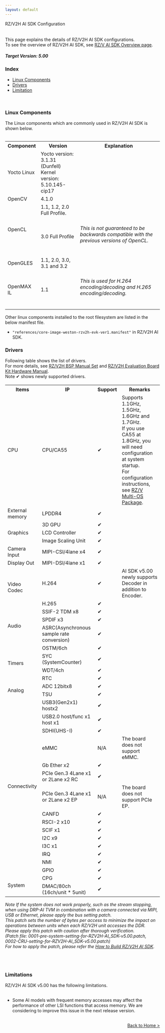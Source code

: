 ```yaml
---
layout: default
---
```

<!-- Title -->
<div class="container">
    <div class="row">
        <div class="top col-12">
            RZ/V2H AI SDK Configuration
        </div>
    </div>
</div>

<br>
<br>
<!-- Brief Explanation -->
This page explains the details of RZ/V2H AI SDK configurations.
<br>
To see the overview of RZ/V2H AI SDK, see <a href="{{ site.url }}{{ site.baseurl }}{% link ai-sdk.md %}">RZ/V AI SDK Overview page</a>.

<!-- Contents -->
<div class="container">
    <div class="row">
        <div class="col-12">
            <h5>
                <b>
                    Target Version: 5.00
                </b>
            </h5>
        </div>
        <div class="col-12">
            <h3 id="v2h-index">
                Index
            </h3>
            <ul>
                <li>
                    <a href="#v2h-component">
                        Linux Components
                    </a>
                </li>
                <li>
                    <a href="#v2h-driver">
                        Drivers
                    </a>
                </li>
                <li>
                    <a href="#v2h-limit">
                        Limitation
                    </a>
                </li>
            </ul>
        </div>
        <br>
        <div class="col-12">
            <h3 id="v2h-component">
                Linux Components
            </h3>
            The Linux components which are commonly used in RZ/V2H AI SDK is shown below.
            <br>
            <br>
            <table class="gstable mt-1">
                <tr>
                    <th>
                        Component
                    </th>
                    <th>
                        Version
                    </th>
                    <th>
                        Explanation
                    </th>
                </tr>
                <tr>
                    <td>                <!-- Component -->
                        Yocto Linux
                    </td>
                    <td>                <!-- Version -->
                        Yocto version: 3.1.31 (Dunfell)
                        <br>
                        Kernel version: 5.10.145-cip17
                    </td>
                    <td>                <!-- Explanation -->
                        <!-- Empty -->
                    </td>
                </tr>
                <tr>
                    <td>                <!-- Component -->
                        OpenCV
                    </td>
                    <td>                <!-- Version -->
                        4.1.0
                    </td>
                    <td>                <!-- Explanation -->
                        <!-- Empty -->
                    </td>
                </tr>
                <tr>
                    <td rowspan="2">    <!-- Component -->
                        OpenCL
                    </td>
                    <td>                <!-- Version -->
                        1.1, 1.2, 2.0 Full Profile.
                    </td>
                    <td>                <!-- Explanation -->
                        <!-- Empty -->
                    </td>
                </tr>
                <tr>
                                        <!-- Component : OpenCL -->
                    <td>                <!-- Version -->
                        3.0 Full Profile
                    </td>
                    <td>                <!-- Explanation -->
                        <h6 class="mb-1">
                            This is not guaranteed to be backwards compatible with the previous versions of OpenCL.
                        </h6>
                    </td>
                </tr>
                <tr>
                    <td>                <!-- Component -->
                        OpenGLES
                    </td>
                    <td>                <!-- Version -->
                        1.1, 2.0, 3.0, 3.1 and 3.2
                    </td>
                    <td>                <!-- Explanation -->
                        <!-- Empty -->
                    </td>
                </tr>
                <tr>
                    <td>                <!-- Component -->
                        OpenMAX IL
                    </td>
                    <td>                <!-- Version -->
                        1.1
                    </td>
                    <td>                <!-- Explanation -->
                        <h6 class="mb-1">
                            This is used for H.264 encoding/decoding and H.265 encoding/decoding.
                        </h6>
                    </td>
                </tr>
            </table>
            Other linux components installed to the root filesystem are listed in the below manifest file.
            <br>
            <ul>
                <li>
                    <code>"references/core-image-weston-rzv2h-evk-ver1.manifest"</code> in RZ/V2H AI SDK.
                </li>
            </ul>
        </div>
        <div class="col-12">
            <h3 id="v2h-driver">
                Drivers
            </h3>
            Following table shows the list of drivers.<br>
            For more details, see <a href="https://www.renesas.com/document/mas/rzv2h-bsp-manual-set-rtk0ef0045z94001azj-v100zip" target="_blank" rel="noopener noreferrer">RZ/V2H BSP Manual Set</a> and <a href="https://www.renesas.com/products/microcontrollers-microprocessors/rz-mpus/rzv2h-evk-rzv2h-quad-core-vision-ai-mpu-evaluation-kit" target="_blank" rel="noopener noreferrer">RZ/V2H Evaluation Board Kit Hardware Manual</a>. 
            <!-- UNCOMMENT following for v5.00 release. -->
            <div class="note">
                <span class="note-title">Note</span>
                <span class="text-info">&#10004;</span> shows newly supported drivers.
                <br>
            </div>
            <!-- MEMO: For maintenance
                    When updating the version, follow the rules below
                    - For existing support      &#10004;
                    - For newly support         <span class="text-info">&#10004;</span>
             -->
            <h6>
                <table class="gstable mt-1">
                    <tr>
                        <th>
                            Items
                        </th>
                        <th>
                            IP
                        </th>
                        <th>
                            Support
                        </th>
                        <th>
                            Remarks
                        </th>
                    </tr>
                    <tr>
                        <td>                    <!-- Item -->
                            CPU
                        </td>
                        <td>                    <!-- IP -->
                            CPU/CA55
                        </td>
                        <td>                    <!-- Support -->
                            <span class="text-info">&#10004;</span>
                        </td>
                        <td>                    <!-- Remarks -->
                            Supports 1.1GHz, 1.5GHz, 1.6GHz and 1.7GHz.<br>
                            If you use CA55 at 1.8GHz, you will need configuration at system startup.<br>
                            For configuration instructions, see <a href="https://www.renesas.com/software-tool/rzv-group-multi-os-package" target="_blank" rel="noopener noreferrer">RZ/V Multi-OS Package</a>.
                        </td>
                    </tr>
                    <tr>
                        <td>                    <!-- Item -->
                            External memory
                        </td>
                        <td>                    <!-- IP -->
                            LPDDR4
                        </td>
                        <td>                    <!-- IP -->
                            &#10004;
                        </td>
                        <td>                    <!-- Remarks -->
                            <!-- Empty -->
                        </td>
                    </tr>
                    <tr>
                        <td rowspan="3">
                            Graphics
                        </td>
                        <td>                    <!-- IP -->
                            3D GPU
                        </td>
                        <td>                    <!-- Support -->
                            &#10004;
                        </td>
                        <td>                    <!-- Remarks -->
                            <!-- Empty -->
                        </td>
                    </tr>
                    <tr>
                        <td>                    <!-- Item -->
                            LCD Controller
                        </td>
                        <td>                    <!-- Support -->
                            &#10004;
                        </td>
                        <td>                    <!-- Remarks -->
                            <!-- Empty -->
                        </td>
                    </tr>
                    <tr>
                        <td>                    <!-- Item -->
                            Image Scaling Unit
                        </td>
                        <td>                    <!-- Support -->
                            <span class="text-info">&#10004;</span>
                        </td>                        <td>
                            <!-- Empty -->
                        </td>
                    </tr>
                    <tr>
                        <td>                    <!-- Item -->
                            Camera Input
                        </td>
                        <td>                    <!-- IP -->
                            MIPI-CSI/4lane x4
                        </td>
                        <td>                    <!-- Support -->
                            &#10004;
                        </td>
                        <td>                    <!-- Remarks -->
                            <!-- Empty -->
                            <!-- 
                                Memo: Do NOT write following statement since this only applies for Linux, which does not consider e-CAM camera.
                                "Operation verified with CoralCamera"
                             -->
                        </td>
                    </tr>
                    <tr>
                        <td>                    <!-- Item -->
                            Display Out
                        </td>
                        <td>                    <!-- IP -->
                            MIPI-DSI/4lane x1
                        </td>
                        <td>                    <!-- Support -->
                            &#10004;
                        </td>
                        <td>
                        </td>
                    </tr>
                    <tr>
                        <td rowspan="2">         <!-- Item -->
                            Video Codec
                        </td>
                        <td>                    <!-- IP -->
                            H.264
                        </td>
                        <td>                    <!-- Support -->
                            <span class="text-info">&#10004;</span>
                        </td>
                        <td>
                            AI SDK v5.00 newly supports Decoder in addition to Encoder.
                        </td>
                    </tr>
                    <tr>
                                                <!-- Item : Video Codec -->
                        <td>                    <!-- IP -->
                            H.265
                        </td>
                        <td>                    <!-- Remarks -->
                            <span class="text-info">&#10004;</span>
                        </td>
                        <td>
                            <!-- Empty -->
                        </td>
                    </tr>
                    <tr>
                        <td rowspan="3">         <!-- Item -->
                            Audio
                        </td>
                        <td>                    <!-- IP -->
                            SSIF-2 TDM x8
                        </td>
                        <td>                    <!-- Support -->
                            <span class="text-info">&#10004;</span>
                        </td>
                        <td>                    <!-- Remarks -->
                            <!-- Empty -->
                        </td>
                    </tr>
                    <tr>
                                                <!-- Item : Audio -->
                        <td>                    <!-- IP -->
                            SPDIF x3
                        </td>
                        <td>                    <!-- Support -->
                            <span class="text-info">&#10004;</span>
                        </td>
                        <td>                    <!-- Remarks -->
                            <!-- Empty -->
                        </td>
                    </tr>
                    <tr>
                                                <!-- Item : Audio -->
                        <td>                    <!-- IP -->
                            ASRC(Asynchronous sample rate conversion)
                        </td>
                        <td>                    <!-- Support -->
                            <span class="text-info">&#10004;</span>
                        </td>
                        <td>                    <!-- Remarks -->
                            <!-- Empty -->
                        </td>
                    </tr>
                    <tr>
                        <td rowspan="4">         <!-- Item -->
                            Timers
                        </td>
                        <td>                    <!-- IP -->
                            OSTM/6ch
                        </td>
                        <td>                    <!-- Support -->
                            &#10004;
                        </td>
                        <td>                    <!-- Remarks -->
                            <!-- Empty -->
                        </td>
                    </tr>
                    <tr>
                                                <!-- Item : Timers-->
                        <td>                    <!-- IP -->
                            SYC (SystemCounter)
                        </td>
                        <td>                    <!-- Support -->
                            &#10004;
                        </td>
                        <td>                    <!-- Remarks -->
                            <!-- Empty -->
                        </td>
                    </tr>
                    <tr>
                                                <!-- Item : Timers-->
                        <td>                    <!-- IP -->
                            WDT/4ch
                        </td>
                        <td>                    <!-- Support -->
                            <span class="text-info">&#10004;</span>
                        </td>
                        <td>                    <!-- Remarks -->
                            <!-- Empty -->
                        </td>
                    </tr>
                    <tr>
                                                <!-- Item : Timers-->
                        <td>                    <!-- IP -->
                            RTC
                        </td>
                        <td>                    <!-- Support -->
                            <span class="text-info">&#10004;</span>
                        </td>
                        <td>                    <!-- Remarks -->
                            <!-- Empty -->
                        </td>
                    </tr>
                    <tr>
                        <td rowspan="2">         <!-- Item -->
                            Analog
                        </td>
                        <td>                    <!-- IP -->
                            ADC 12bitx8
                        </td>
                        <td>                    <!-- Support -->
                            <span class="text-info">&#10004;</span>
                        </td>
                        <td>                    <!-- Remarks -->
                            <!-- Empty -->
                        </td>
                    </tr>
                    <tr>
                                                <!-- Item : Analog-->
                        <td>                    <!-- IP -->
                            TSU
                        </td>
                        <td>                    <!-- Support -->
                            <span class="text-info">&#10004;</span>
                        </td>
                        <td>                    <!-- Remarks -->
                            <!-- Empty -->
                        </td>
                    </tr>
                    <tr>
                        <td rowspan="15">         <!-- Item -->
                            Connectivity
                        </td>
                        <td>                    <!-- IP -->
                            USB3(Gen2x1) hostx2
                        </td>
                        <td>                    <!-- Support -->
                            &#10004;
                        </td>
                        <td>                    <!-- Remarks -->
                            <!-- Empty -->
                        </td>
                    </tr>
                    <tr>
                                                <!-- Item : Connectivity-->
                        <td>                    <!-- IP -->
                            USB2.0 host/func x1 host x1
                        </td>
                        <td>                    <!-- Support -->
                            &#10004;
                        </td>
                        <td>                    <!-- Remarks -->
                            <!-- Empty -->
                        </td>
                    </tr>
                    <tr>
                                                <!-- Item : Connectivity-->
                        <td>                    <!-- IP -->
                            SDHI(UHS-I)
                        </td>
                        <td>                    <!-- Support -->
                            &#10004;
                        </td>
                        <td>                    <!-- Remarks -->
                            <!-- Empty -->
                        </td>
                    </tr>
                    <tr>
                                                <!-- Item : Connectivity-->
                        <td>                    <!-- IP -->
                            eMMC
                        </td>
                        <td>N/A</td>
                        <td>The board does not support eMMC.</td>
                    </tr>
                    <tr>
                                                <!-- Item : Connectivity-->
                        <td>                    <!-- IP -->
                            Gb Ether x2
                        </td>
                        <td>                    <!-- Support -->
                            &#10004;
                        </td>
                        <td>                    <!-- Remarks -->
                            <!-- Empty -->
                        </td>
                    </tr>
                    <tr>
                                                <!-- Item : Connectivity-->
                        <td>                    <!-- IP -->
                            PCIe Gen.3 4Lane x1 or 2Lane x2 RC
                        </td>
                        <td>                    <!-- Support -->
                            &#10004;
                        </td>
                        <td>                    <!-- Remarks -->
                            <!-- Empty -->
                        </td>
                    </tr>
                    <tr>
                                                <!-- Item : Connectivity-->
                        <td>                    <!-- IP -->
                            PCIe Gen.3 4Lane x1 or 2Lane x2 EP
                        </td>
                        <td>N/A</td>
                        <td>The board does not support PCIe EP.</td>
                    </tr>
                    <tr>
                                                <!-- Item : Connectivity-->
                        <td>                    <!-- IP -->
                            CANFD
                        </td>
                        <td>                    <!-- Support -->
                            <span class="text-info">&#10004;</span>
                        </td>
                        <td>                    <!-- Remarks -->
                            <!-- Empty -->
                        </td>
                    </tr>
                    <tr>
                                                <!-- Item : Connectivity-->
                        <td>                    <!-- IP -->
                            RSCI-2 x10
                        </td>
                        <td>                    <!-- Support -->
                            <span class="text-info">&#10004;</span>
                        </td>
                        <td>                    <!-- Remarks -->
                            <!-- Empty -->
                        </td>
                    </tr>
                    <tr>
                                                <!-- Item : Connectivity-->
                        <td>                    <!-- IP -->
                            SCIF x1
                        </td>
                        <td>                    <!-- Support -->
                            &#10004;
                        </td>
                        <td>                    <!-- Remarks -->
                            <!-- Empty -->
                        </td>
                    </tr>
                    <tr>
                                                <!-- Item : Connectivity-->
                        <td>                    <!-- IP -->
                            I2C x9
                        </td>
                        <td>                    <!-- Support -->
                            <span class="text-info">&#10004;</span>
                        </td>
                        <td>                    <!-- Remarks -->
                            <!-- Empty -->
                        </td>
                    </tr>
                    <tr>
                                                <!-- Item : Connectivity-->
                        <td>                    <!-- IP -->
                            I3C x1
                        </td>
                        <td>                    <!-- Support -->
                            <span class="text-info">&#10004;</span>
                        </td>
                        <td>                    <!-- Remarks -->
                            <!-- Empty -->
                        </td>
                    </tr>
                    <tr>
                                                <!-- Item : Connectivity-->
                        <td>                    <!-- IP -->
                            IRQ
                        </td>
                        <td>                    <!-- Support -->
                            <span class="text-info">&#10004;</span>
                        </td>
                        <td>                    <!-- Remarks -->
                            <!-- Empty -->
                        </td>
                    </tr>
                    <tr>
                                                <!-- Item : Connectivity-->
                        <td>                    <!-- IP -->
                            NMI
                        </td>
                        <td>                    <!-- Support -->
                            <span class="text-info">&#10004;</span>
                        </td>
                        <td>                    <!-- Remarks -->
                            <!-- Empty -->
                        </td>
                    </tr>
                    <tr>
                                                <!-- Item : Connectivity-->
                        <td>                    <!-- IP -->
                            GPIO
                        </td>
                        <td>                    <!-- Support -->
                            <span class="text-info">&#10004;</span>
                        </td>
                        <td>                    <!-- Remarks -->
                            <!-- Empty -->
                        </td>
                    </tr>
                    <tr>
                        <td rowspan="2">         <!-- Item -->
                            System
                        </td>
                        <td>                    <!-- IP -->
                            CPG
                        </td>
                        <td>                    <!-- Support -->
                            <span class="text-info">&#10004;</span>
                        </td>
                        <td>                    <!-- Remarks -->
                            <!-- Empty -->
                        </td>
                    </tr>
                    <tr>
                                                <!-- Item : System -->
                        <td>                    <!-- IP -->
                            DMAC/80ch (16ch/unit * 5unit)
                        </td>
                        <td>                    <!-- Support -->
                            <span class="text-info">&#10004;</span>
                        </td>
                        <td>                    <!-- Remarks -->
                            <!-- Empty -->
                        </td>
                    </tr>
                </table>
                <div class="note">
                <span class="note-title">Note</span>
                If the system does not work properly, such as the stream stopping,
                when using DRP-AI TVM in combination with a camera connected via MIPI, USB or Ethernet, please apply the bus setting patch.<br>
                This patch sets the number of bytes per access to minimize the impact on operations between units when each RZ/V2H unit accesses the DDR.<br>
                Please apply this patch with caution after thorough verification.<br>
                (Patch file: 0001-pre-system-setting-for-RZV2H-AI_SDK-v5.00.patch, 0002-CRU-setting-for-RZV2H-AI_SDK-v5.00.patch)<br>
                For how to apply the patch, please refer the <a href="{{ site.url }}{{ site.baseurl }}{% link howto_build_aisdk_v2h.md %}#bus_patch" role="button" target="_blank" rel="noopener noreferrer">How to Build RZ/V2H AI SDK</a>.
                </div>
            </h6>
            <br>
        </div>
        <div class="col-12">
            <h3 id="v2h-limit">
                Limitations
            </h3>
            RZ/V2H AI SDK v5.00 has the following limitations.
            <br>
            <br>
            <ul>
                <li>
                    Some AI models with frequent memory accesses may affect the performance of other LSI functions that access memory.
                    We are considering to improve this issue in the next release version.
                </li>
            </ul>
            <br>
        </div>
    </div>
<!-- Footer -->
    <div class="row">
        <div class="col-12" align="right">
            <a class="btn btn-secondary square-button" href="{{ site.url }}{{ site.baseurl }}{% link index.md %}" role="button">
                Back to Home >
            </a>
        </div>
    </div>
</div>
